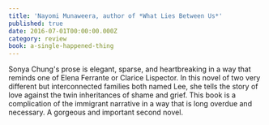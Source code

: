 ```yaml
---
title: 'Nayomi Munaweera, author of *What Lies Between Us*'
published: true
date: 2016-07-01T00:00:00.000Z
category: review
book: a-single-happened-thing
---
```



Sonya Chung's prose is elegant, sparse, and heartbreaking in a way that reminds one of Elena Ferrante or Clarice Lispector. In this novel of two very different but interconnected families both named Lee, she tells the story of love against the twin inheritances of shame and grief. This book is a complication of the immigrant narrative in a way that is long overdue and necessary. A gorgeous and important second novel.
